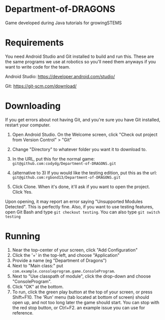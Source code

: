 # Department-of-DRAGONS
Game developed during Java tutorials for growingSTEMS

# Requirements
You need Android Studio and Git installed to build and run this.
These are the same programs we use at robotics so you'll need them anyways if you want to write code for the team.

Android Studio: https://developer.android.com/studio/

Git: https://git-scm.com/download/

# Downloading
If you get errors about not having Git, and you're sure you have Git installed, restart your computer.

1. Open Android Studio. On the Welcome screen, click "Check out project from Version Control" > "Git"
2. Change "Directory" to whatever folder you want it to download to.
3. In the URL, put this for the normal game:
`git@github.com:codydg/Department-of-DRAGONS.git`
4. (alternative to 3) If you would like the testing edition, put this as the url:
`git@github.com:rgbond13/Department-of-DRAGONS.git`
 
5. Click Clone. When it's done, it'll ask if you want to open the project. Click Yes.

Upon opening, it may report an error saying "Unsupported Modules Detected". This is perfectly fine.
Also, if you want to use testing features, open Git Bash and type `git checkout testing`. You can also type `git switch testing`

# Running
1. Near the top-center of your screen, click "Add Configuration"
2. Click the '+' in the top-left, and choose "Application"
3. Provide a name (eg "Department of Dragons")
4. Next to "Main class:" put `com.example.consoleprogram.game.ConsoleProgram`.
5. Next to "Use classpath of module", click the drop-down and choose "ConsoleProgram".
6. Click "OK" at the bottom.
7. To run, click the green play button at the top of your screen, or press Shift+F10.
The 'Run' menu (tab located at bottom of screen) should open up, and not too long later the game should start.
You can stop with the red stop button, or Ctrl+F2.
 an example issue you can use for reference.
